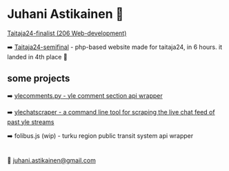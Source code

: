 # Juhani Astikainen 👋

[Taitaja24-finalist (206 Web-development)](https://www.skillsfinland.fi/taitaja-tapahtuma)

➡️ [Taitaja24-semifinal](https://github.com/juhanias/taitaja24-semifinal) - php-based website made for taitaja24, in 6 hours. it landed in 4th place 🎉

## some projects
➡️ [ylecomments.py - yle comment section api wrapper](https://github.com/juhanias/ylecomments)

➡️ [ylechatscraper - a command line tool for scraping the live chat feed of past yle streams](https://github.com/juhanias/ylechatscraper)

➡️ folibus.js (wip) - turku region public transit system api wrapper
<br><br><br>
📧 juhani.astikainen@gmail.com

<!--
**juhanias/juhanias** is a ✨ _special_ ✨ repository because its `README.md` (this file) appears on your GitHub profile.

Here are some ideas to get you started:

- 🔭 I’m currently working on ...
- 🌱 I’m currently learning ...
- 👯 I’m looking to collaborate on ...
- 🤔 I’m looking for help with ...
- 💬 Ask me about ...
- 📫 How to reach me: ...
- 😄 Pronouns: ...
- ⚡ Fun fact: ...
-->
